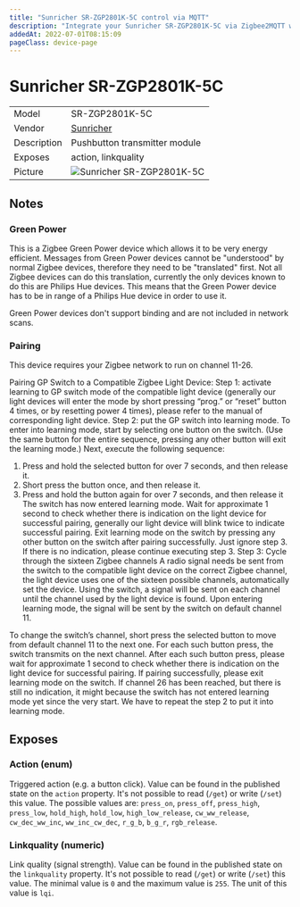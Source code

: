 ```yaml
---
title: "Sunricher SR-ZGP2801K-5C control via MQTT"
description: "Integrate your Sunricher SR-ZGP2801K-5C via Zigbee2MQTT with whatever smart home infrastructure you are using without the vendor's bridge or gateway."
addedAt: 2022-07-01T08:15:09
pageClass: device-page
---
```


<!-- !!!! -->
<!-- ATTENTION: This file is auto-generated through docgen! -->
<!-- You can only edit the "Notes"-Section between the two comment lines "Notes BEGIN" and "Notes END". -->
<!-- Do not use h1 or h2 heading within "## Notes"-Section. -->
<!-- !!!! -->

# Sunricher SR-ZGP2801K-5C

|     |     |
|-----|-----|
| Model | SR-ZGP2801K-5C  |
| Vendor  | [Sunricher](/supported-devices/#v=Sunricher)  |
| Description | Pushbutton transmitter module |
| Exposes | action, linkquality |
| Picture | ![Sunricher SR-ZGP2801K-5C](https://www.zigbee2mqtt.io/images/devices/SR-ZGP2801K-5C.jpg) |


<!-- Notes BEGIN: You can edit here. Add "## Notes" headline if not already present. -->
## Notes


### Green Power
This is a Zigbee Green Power device which allows it to be very energy efficient.
Messages from Green Power devices cannot be "understood" by normal Zigbee devices, therefore they need to be "translated" first.
Not all Zigbee devices can do this translation, currently the only devices known to do this are Philips Hue devices. This means that the Green Power device has to be in range of a Philips Hue device in order to use it.

Green Power devices don't support binding and are not included in network scans.

### Pairing
This device requires your Zigbee network to run on channel 11-26.

Pairing GP Switch to a Compatible Zigbee Light Device:
Step 1: activate learning to GP switch mode of the compatible light device (generally our light devices will enter the
mode by short pressing “prog.” or “reset” button 4 times, or by resetting power 4 times), please refer to the manual of
corresponding light device.
Step 2: put the GP switch into learning mode.
To enter into learning mode, start by selecting one button on the switch. (Use the same button for the entire sequence,
pressing any other button will exit the learning mode.)
Next, execute the following sequence:
1. Press and hold the selected button for over 7 seconds, and then release it.
2. Short press the button once, and then release it.
3. Press and hold the button again for over 7 seconds, and then release it
The switch has now entered learning mode.
Wait for approximate 1 second to check whether there is indication on the light device for successful pairing, generally
our light device will blink twice to indicate successful pairing.
Exit learning mode on the switch by pressing any other button on the switch after pairing successfully. Just
ignore step 3.
If there is no indication, please continue executing step 3.
Step 3: Cycle through the sixteen Zigbee channels
A radio signal needs be sent from the switch to the compatible light device on the correct Zigbee channel, the light device
uses one of the sixteen possible channels, automatically set the device. Using the switch, a signal will be sent on each
channel until the channel used by the light device is found.
Upon entering learning mode, the signal will be sent by the switch on default channel 11.

To change the switch’s channel, short press the selected button to move from default channel 11 to the next
one. For each such button press, the switch transmits on the next channel.
After each such button press, please wait for approximate 1 second to check whether there is indication on the light
device for successful pairing.
If pairing successfully, please exit learning mode on the switch. If channel 26 has been reached, but there is still no
indication, it might because the switch has not entered learning mode yet since the very start. We have to repeat the step
2 to put it into learning mode.
<!-- Notes END: Do not edit below this line -->



## Exposes

### Action (enum)
Triggered action (e.g. a button click).
Value can be found in the published state on the `action` property.
It's not possible to read (`/get`) or write (`/set`) this value.
The possible values are: `press_on`, `press_off`, `press_high`, `press_low`, `hold_high`, `hold_low`, `high_low_release`, `cw_ww_release`, `cw_dec_ww_inc`, `ww_inc_cw_dec`, `r_g_b`, `b_g_r`, `rgb_release`.

### Linkquality (numeric)
Link quality (signal strength).
Value can be found in the published state on the `linkquality` property.
It's not possible to read (`/get`) or write (`/set`) this value.
The minimal value is `0` and the maximum value is `255`.
The unit of this value is `lqi`.

